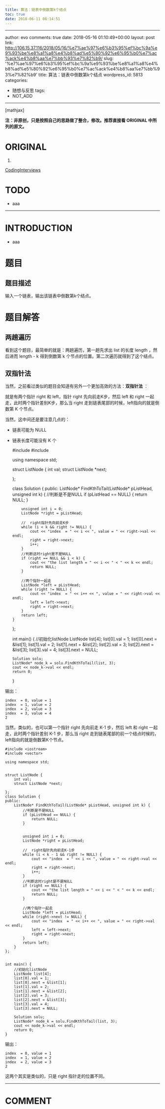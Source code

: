```yaml
---
title: 算法：链表中倒数第k个结点
toc: true
date: 2018-06-11 08:14:51
---
```

---
author: evo
comments: true
date: 2018-05-16 01:10:49+00:00
layout: post
link: http://106.15.37.116/2018/05/16/%e7%ae%97%e6%b3%95%ef%bc%9a%e9%93%be%e8%a1%a8%e4%b8%ad%e5%80%92%e6%95%b0%e7%ac%ack%e4%b8%aa%e7%bb%93%e7%82%b9/
slug: '%e7%ae%97%e6%b3%95%ef%bc%9a%e9%93%be%e8%a1%a8%e4%b8%ad%e5%80%92%e6%95%b0%e7%ac%ack%e4%b8%aa%e7%bb%93%e7%82%b9'
title: 算法：链表中倒数第k个结点
wordpress_id: 5813
categories:
- 随想与反思
tags:
- NOT_ADD
---

<!-- more -->

[mathjax]

**注：非原创，只是按照自己的思路做了整合，修改。推荐直接看 ORIGINAL 中所列的原文。**


# ORIGINAL





 	
  1. 


[CodingInterviews](https://github.com/gatieme/CodingInterviews)







# TODO





 	
  * aaa





* * *





# INTRODUCTION





 	
  * aaa




# 题目




## **题目描述**


输入一个链表，输出该链表中倒数第k个结点。




# 题目解答




## 两趟遍历


看到这个题目，最简单的就是：两趟遍历，第一趟先求出 list 的长度 length ，然后进而 length - k 得到倒数第 k 个节点的位置。第二次遍历就得到了这个结点。


## 双指针法


当然，之前看过类似的题目会知道有另外一个更加高效的方法：**双指针法** ：

就是有两个指针 right 和 left，指针 right 先向前走K步，然后 left 和 right 一起走，此时两个指针差别K步，那么当 right 走到链表尾部的时候，left指向的就是倒数第 K 个节点。

当然，这中间还是要注意几点的：



 	
  * 链表可能为 NULL

 	
  * 链表长度可能没有 K 个



    
    #include <iostream>
    #include <vector>
    
    using namespace std;
    
    
    struct ListNode {
    	int val;
    	struct ListNode *next;
    
    };
    
    class Solution {
    public:
    	ListNode* FindKthToTail(ListNode* pListHead, unsigned int k) {
    		//判断是不是NULL
    		if (pListHead == NULL) {
    			return NULL;
    		}
    
    
    		unsigned int i = 0;
    		ListNode *right = pListHead;
    
    		//  right指针先向前走K步
    		while (i < k && right != NULL) {
    			cout << "index  = " << i << ", value = " << right->val << endl;
    			right = right->next;
    			i++;
    		}
    		//判断这时right是不是NULL
    		if (right == NULL && i < k) {
    			cout << "the list length = " << i << " < " << k << endl;
    			return NULL;
    		}
    
    		//两个指针一起走
    		ListNode *left = pListHead;
    		while (right != NULL) {
    			cout << "index  = " << i++ << ", value = " << right->val << endl;
    			left = left->next;
    			right = right->next;
    		}
    		return left;
    	}
    };
    
    
    int main() {
    	//初始化listNode
    	ListNode list[4];
    	list[0].val = 1;
    	list[0].next = &list[1];
    	list[1].val = 2;
    	list[1].next = &list[2];
    	list[2].val = 3;
    	list[2].next = &list[3];
    	list[3].val = 4;
    	list[3].next = NULL;
    
    	Solution solu;
    	ListNode* node_k = solu.FindKthToTail(list, 3);
    	cout << node_k->val << endl;
    	return 0;
    }


输出：

    
    index  = 0, value = 1
    index  = 1, value = 2
    index  = 2, value = 3
    index  = 3, value = 4
    2


当然，类似的，也可以第一个指针 right 先向前走 K-1 步，然后 left 和 right 一起走，此时两个指针差别 K-1 步，那么当 right 走到链表尾部的前一个结点时候的，left指向的就是倒数第K个节点。

    
    #include <iostream>
    #include <vector>
    
    using namespace std;
    
    
    struct ListNode {
    	int val;
    	struct ListNode *next;
    
    };
    class Solution {
    public:
    	ListNode* FindKthToTail(ListNode* pListHead, unsigned int k) {
    		//判断是不是NULL
    		if (pListHead == NULL) {
    			return NULL;
    		}
    
    
    		unsigned int i = 0;
    		ListNode *right = pListHead;
    
    		//  right指针先向前走K-1步
    		while (i < k - 1 && right != NULL) {
    			cout << "index  = " << i << ", value = " << right->val << endl;
    			right = right->next;
    			i++;
    		}
    		//判断这时right是不是NULL
    		if (right == NULL) {
    			cout << "the list length = " << i << " < " << k << endl;
    			return NULL;
    		}
    
    		//两个指针一起走
    		ListNode *left = pListHead;
    		while (right->next != NULL) {
    			cout << "index  = " << i++ << ", value = " << right->val << endl;
    			left = left->next;
    			right = right->next;
    		}
    		return left;
    	}
    };
    
    
    int main() {
    	//初始化listNode
    	ListNode list[4];
    	list[0].val = 1;
    	list[0].next = &list[1];
    	list[1].val = 2;
    	list[1].next = &list[2];
    	list[2].val = 3;
    	list[2].next = &list[3];
    	list[3].val = 4;
    	list[3].next = NULL;
    
    	Solution solu;
    	ListNode* node_k = solu.FindKthToTail(list, 3);
    	cout << node_k->val << endl;
    	return 0;
    }


输出：

    
    index  = 0, value = 1
    index  = 1, value = 2
    index  = 2, value = 3
    2


这两个其实是类似的，只是 right 指针走的位置不同。













* * *





# COMMENT



